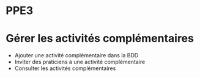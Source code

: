 # PPE3

# Gérer les activités complémentaires
- Ajouter une activité complémentaire dans la BDD
- Inviter des praticiens à une activité complémentaire
- Consulter les activités complémentaires
